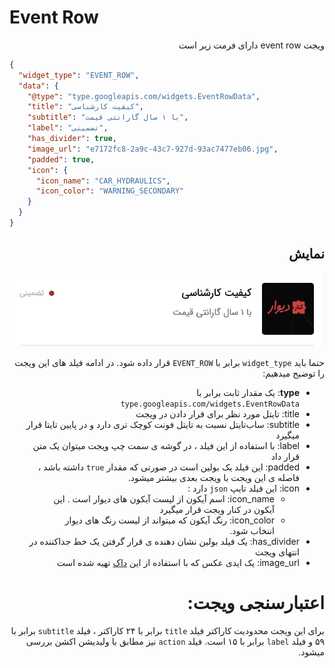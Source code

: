 # Event Row

<div dir="rtl"> 
ویجت event row دارای فرمت زیر است
</div>

```json
{
  "widget_type": "EVENT_ROW",
  "data": {
    "@type": "type.googleapis.com/widgets.EventRowData",
    "title": "کیفیت کارشناسی",
    "subtitle": "با ۱ سال گارانتی قیمت",
    "label": "تضمینی",
    "has_divider": true,
    "image_url": "e7172fc8-2a9c-43c7-927d-93ac7477eb06.jpg",
    "padded": true,
    "icon": {
      "icon_name": "CAR_HYDRAULICS",
      "icon_color": "WARNING_SECONDARY"
    }
  }
}

```
<div dir="rtl">

##  نمایش
![ScreenShot](doc-images/event_row.png)

حتما باید `widget_type` برابر با `EVENT_ROW` قرار داده شود.
در ادامه فیلد های این ویجت را توضیح میدهیم:
- **type**: یک مقدار ثابت برابر با `type.googleapis.com/widgets.EventRowData`
- title: تایتل مورد نظر برای قرار دادن در ویجت
- subtitle: ساب‌تایتل نسبت به تایتل فونت کوچک تری دارد و در پایین تایتا قرار میگیرد
- label: با استفاده از این فیلد ، در گوشه ی سمت چپ ویجت میتوان یک متن قرار داد
- padded: این فیلد یک بولین است در صورتی که مقدار `true` داشته باشد ، فاصله ی این ویجت با ویجت بعدی بیشتر میشود.
- icon: این فیلد تایپ `json` دارد : 
  - icon_name: اسم آیکون از لیست آیکون های دیوار است . این آیکون در کنار ویجت قرار میگیرد
  - icon_color: رنگ آیکون که میتواند از لیست رنگ های دیوار اننخاب شود.
- has_divider: یک فیلد بولین نشان دهنده ی قرار گرفتن یک خط جداکننده در انتهای ویجت
- image_url: یک ایدی عکس که با استفاده از این [داک](./image.md) تهیه شده است
# اعتبارسنجی ویجت:
برای این ویجت محدودیت کاراکتر فیلد `title` برابر با ۲۴ کاراکتر ، فیلد `subtitle` برابر با ۵۹ و فیلد `label` برابر با ۱۵ است.
فیلد `action` نیز مطابق با ولیدیشن اکشن بررسی میشود.

</div>
